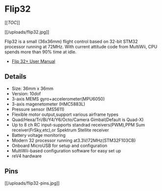 # Flip32

[[_TOC_]]

[[/uploads/flip32.jpg]]

Flip32 is a small (36x36mm) flight control based on 32-bit STM32 processor running at 72MHz. With current attitude code from MultiWii, CPU spends more than 90% time at idle.

* [Flip 32+ User Manual](http://www.rcgroups.com/forums/showthread.php?t=2212634)

## Details

* Size: 36mm x 36mm
* Version: 10dof
* 3-axis MEMS gyro+accelerometer(MPU6050)
* 3-axis magenetometer (HMC5883L)
* Pressure sensor (MS5611)
* Flexible motor output,support various airframe types
* Quad/Hexa/Tri/Bi/Y4/Y6/Octo/Camera Gimbal(Default is Quad-X)
* Up to 8 ch RC input-supports standrad receivers(PWM),PPM Sum receiver(FrSky,etc),or Spektrum Stellite receiver
* Battery voltage monitoring
* Modern 32 processor running at3.3V/72MHz(STM32F103CB)
* Onboard MicroUSB for setup and configuration
* MultiWii-based configuration software for easy set up
* reV4 hardware

## Pins

[[/uploads/flip32-pins.jpg]]